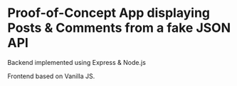 # Proof-of-Concept App displaying Posts & Comments from a fake JSON API

Backend implemented using Express & Node.js

Frontend based on Vanilla JS.
